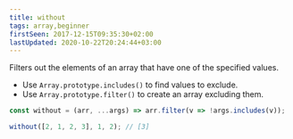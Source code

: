 ```yaml
---
title: without
tags: array,beginner
firstSeen: 2017-12-15T09:35:30+02:00
lastUpdated: 2020-10-22T20:24:44+03:00
---
```


Filters out the elements of an array that have one of the specified values.

- Use `Array.prototype.includes()` to find values to exclude.
- Use `Array.prototype.filter()` to create an array excluding them.

```js
const without = (arr, ...args) => arr.filter(v => !args.includes(v));
```

```js
without([2, 1, 2, 3], 1, 2); // [3]
```
